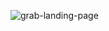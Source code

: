 
![grab-landing-page](https://github.com/SeifAbdElrhman/HPC/blob/master/Assignment3/Assignment3/Pi_gif/Error.png)
